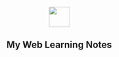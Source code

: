 <p align="center" class="has-mb-6">
<img class="not-gallery-item" height="48" src="https://vitan.me/img/favicon.png">
<br>
<h2 align="center">My Web Learning Notes</h2>
</p>
